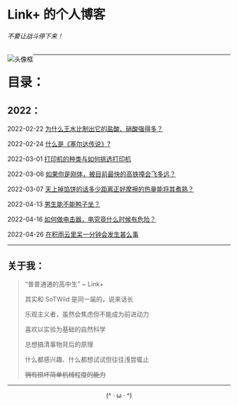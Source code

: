 # Link+ 的个人博客

###### 不要让战斗停下来！

<img src="https://s2.loli.net/2022/03/06/bmsSwTUIYKc21L8.png" alt="头像框" style="zoom:%;float:left; " />

------

# 目录：

## 	2022：

2022-02-22		[为什么王水比制出它的盐酸、硝酸强得多？](/popularization/20220222.html)

2022-02-24		[什么是《塞尔达传说》?](/popularization/20220224.html)

2022-03-01		[打印机的种类与如何挑选打印机](/popularization/20220301.html)

2022-03-06		[如果你是刚体，被目前最快的高铁撞会飞多远？](/fancy/20220306.html)

2022-03-07		[天上掉馅饼的话多少距离正好摩擦的热量能将其煮熟？](/fancy/20220307.html)

2022-04-13		[男生能不能鸭子坐？](/fancy/20220413.html)

2022-04-16		[如何做电击器，电究竟什么时候有危险？](/fancy/20220416.html)

2022-04-26		[在积雨云里呆一分钟会发生甚么事](/fancy/20220426.html)

------

## 关于我：



> “普普通通的高中生” ~ Link+
>
> 其实和 SoTWild 是同一届的，说来话长
>
> 乐观主义者，虽然会焦虑但不能成为前进动力
>
> 喜欢以实验为基础的自然科学
>
> 总想搞清事物背后的原理
>
> 什么都感兴趣、什么都想试试但往往浅尝辄止
>
> ~~拥有损坏简单机械程度的能力~~



------



<center>(^ · ω · ^)</center>